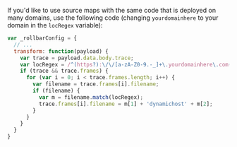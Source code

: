 If you'd like to use source maps with the same code that is deployed on many domains, use the following code (changing `yourdomainhere` to your domain in the `locRegex` variable):

```javascript
var _rollbarConfig = {
  // ...
  transform: function(payload) {
    var trace = payload.data.body.trace;
    var locRegex = /^(https?):\/\/[a-zA-Z0-9.-_]+\.yourdomainhere\.com(.*)/;
    if (trace && trace.frames) {
      for (var i = 0; i < trace.frames.length; i++) {
        var filename = trace.frames[i].filename;
        if (filename) {
          var m = filename.match(locRegex);
          trace.frames[i].filename = m[1] + 'dynamichost' + m[2];          
        }
      }
    }
  }
}

```